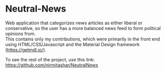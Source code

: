 # Neutral-News
Web application that categorizes news articles as either liberal or conservative, so the user has a more balanced news feed to form political opinions from. </br>
This contains only my contributions, which were primarily in the front end using HTML/CSS/Javascript and the Material Design framework (https://getmdl.io/). 

To see the rest of the project, use this link: https://github.com/nirmitashar/NeutralNews
